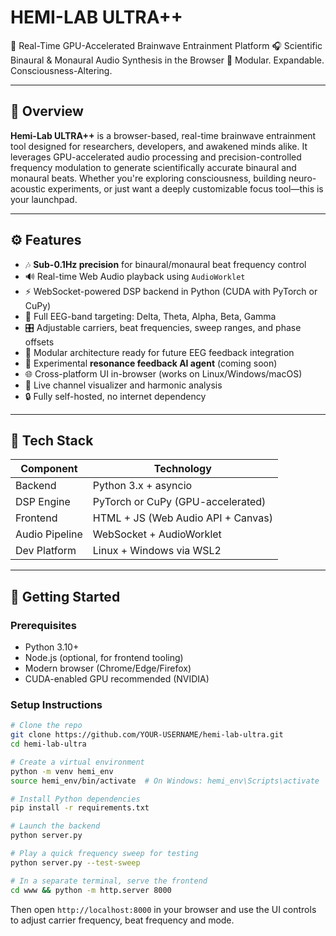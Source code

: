 # HEMI-LAB ULTRA++

🧠 Real-Time GPU-Accelerated Brainwave Entrainment Platform
🎧 Scientific Binaural & Monaural Audio Synthesis in the Browser
🚀 Modular. Expandable. Consciousness-Altering.

---

## 🌟 Overview

**Hemi-Lab ULTRA++** is a browser-based, real-time brainwave entrainment tool designed for researchers, developers, and awakened minds alike. It leverages GPU-accelerated audio processing and precision-controlled frequency modulation to generate scientifically accurate binaural and monaural beats. Whether you're exploring consciousness, building neuro-acoustic experiments, or just want a deeply customizable focus tool—this is your launchpad.

---

## ⚙️ Features

- 🎶 **Sub-0.1Hz precision** for binaural/monaural beat frequency control
- 🔊 Real-time Web Audio playback using `AudioWorklet`
- ⚡ WebSocket-powered DSP backend in Python (CUDA with PyTorch or CuPy)
- 🧪 Full EEG-band targeting: Delta, Theta, Alpha, Beta, Gamma
- 🎛️ Adjustable carriers, beat frequencies, sweep ranges, and phase offsets
- 🧬 Modular architecture ready for future EEG feedback integration
- 🧠 Experimental **resonance feedback AI agent** (coming soon)
- 🌐 Cross-platform UI in-browser (works on Linux/Windows/macOS)
- 🎨 Live channel visualizer and harmonic analysis
- 🔒 Fully self-hosted, no internet dependency

---

## 🧰 Tech Stack

| Component       | Technology                          |
|----------------|--------------------------------------|
| Backend         | Python 3.x + asyncio                 |
| DSP Engine      | PyTorch or CuPy (GPU-accelerated)   |
| Frontend        | HTML + JS (Web Audio API + Canvas)  |
| Audio Pipeline  | WebSocket + AudioWorklet             |
| Dev Platform    | Linux + Windows via WSL2             |

---

## 🚀 Getting Started

### Prerequisites

- Python 3.10+
- Node.js (optional, for frontend tooling)
- Modern browser (Chrome/Edge/Firefox)
- CUDA-enabled GPU recommended (NVIDIA)

### Setup Instructions

```bash
# Clone the repo
git clone https://github.com/YOUR-USERNAME/hemi-lab-ultra.git
cd hemi-lab-ultra

# Create a virtual environment
python -m venv hemi_env
source hemi_env/bin/activate  # On Windows: hemi_env\Scripts\activate

# Install Python dependencies
pip install -r requirements.txt

# Launch the backend
python server.py

# Play a quick frequency sweep for testing
python server.py --test-sweep

# In a separate terminal, serve the frontend
cd www && python -m http.server 8000
```

Then open `http://localhost:8000` in your browser and use the UI controls to adjust carrier frequency, beat frequency and mode.
